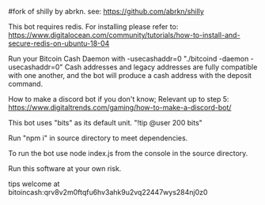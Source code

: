 #fork of shilly by abrkn. see: https://github.com/abrkn/shilly

This bot requires redis. For installing please refer to:
https://www.digitalocean.com/community/tutorials/how-to-install-and-secure-redis-on-ubuntu-18-04

Run your Bitcoin Cash Daemon with -usecashaddr=0  "./bitcoind -daemon -usecashaddr=0"
Cash addresses and legacy addresses are fully compatible with one another, and the bot will produce a cash address with the deposit command.

How to make a discord bot if you don't know; Relevant up to step 5: https://www.digitaltrends.com/gaming/how-to-make-a-discord-bot/

This bot uses "bits" as its default unit. "!tip @user 200 bits" 

Run "npm i" in source directory to meet dependencies.

To run the bot use node index.js from the console in the source directory.

Run this software at your own risk. 

tips welcome at bitoincash:qrv8v2m0ftqfu6hv3ahk9u2vq22447wys284nj0z0
